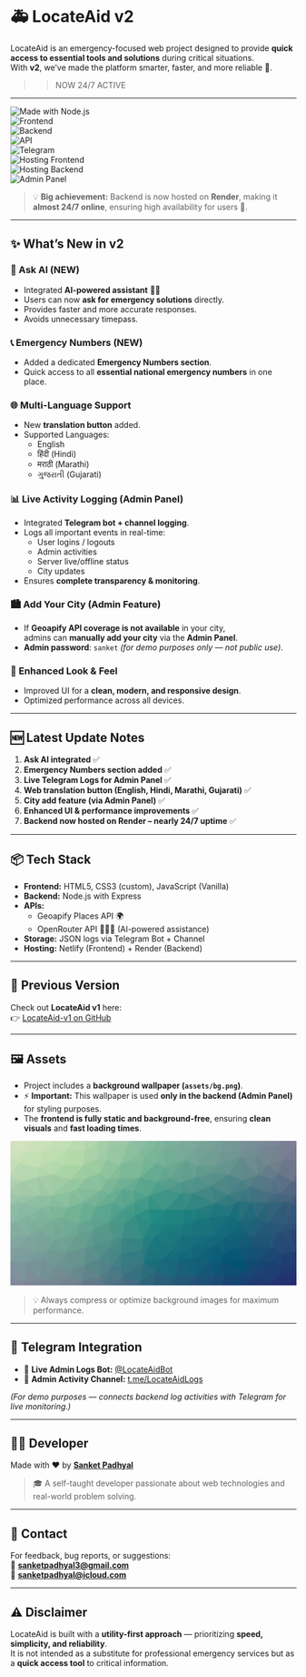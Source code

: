 # 🚑 LocateAid v2  

LocateAid is an emergency-focused web project designed to provide **quick access to essential tools and solutions** during critical situations.  
With **v2**, we’ve made the platform smarter, faster, and more reliable 🚀.  
>> NOW 24/7 ACTIVE
---

![Made with Node.js](https://img.shields.io/badge/Made%20with-Node.js-green?style=flat&logo=node.js)  
![Frontend](https://img.shields.io/badge/Frontend-HTML%2C%20TailwindCSS%2C%20CSS3%2C%20JS-blue?style=flat)  
![Backend](https://img.shields.io/badge/Backend-Express%20%7C%20JSON-orange?style=flat&logo=node.js)  
![API](https://img.shields.io/badge/API-Geoapify%20Places%20API-purple?style=flat)  
![Telegram](https://img.shields.io/badge/Telegram-Bot%20%26%20Channel-0088cc?style=flat&logo=telegram)  
![Hosting Frontend](https://img.shields.io/badge/Hosted%20on-Netlify-brightgreen?style=flat&logo=netlify)  
![Hosting Backend](https://img.shields.io/badge/Backend-Render-lightblue?style=flat&logo=render)  
![Admin Panel](https://img.shields.io/badge/Admin%20Panel-Enabled-red?style=flat)  

> 💡 **Big achievement:** Backend is now hosted on **Render**, making it **almost 24/7 online**, ensuring high availability for users 🚀.

---

## ✨ What’s New in v2  

### 📢 Ask AI (NEW)  
- Integrated **AI-powered assistant** 👩‍⚕️  
- Users can now **ask for emergency solutions** directly.  
- Provides faster and more accurate responses.  
- Avoids unnecessary timepass.  

### 📞 Emergency Numbers (NEW)  
- Added a dedicated **Emergency Numbers section**.  
- Quick access to all **essential national emergency numbers** in one place.  

### 🌐 Multi-Language Support  
- New **translation button** added.  
- Supported Languages:  
  - English  
  - हिंदी (Hindi)  
  - मराठी (Marathi)  
  - ગુજરાતી (Gujarati)  

### 📊 Live Activity Logging (Admin Panel)  
- Integrated **Telegram bot + channel logging**.  
- Logs all important events in real-time:  
  - User logins / logouts  
  - Admin activities  
  - Server live/offline status  
  - City updates  
- Ensures **complete transparency & monitoring**.  

### 🏙️ Add Your City (Admin Feature)  
- If **Geoapify API coverage is not available** in your city,  
  admins can **manually add your city** via the **Admin Panel**.  
- **Admin password**: `sanket` *(for demo purposes only — not public use)*.  

### 🎨 Enhanced Look & Feel  
- Improved UI for a **clean, modern, and responsive design**.  
- Optimized performance across all devices.  

---

## 🆕 Latest Update Notes  
1. **Ask AI integrated** ✅  
2. **Emergency Numbers section added** ✅  
3. **Live Telegram Logs for Admin Panel** ✅  
4. **Web translation button (English, Hindi, Marathi, Gujarati)** ✅  
5. **City add feature (via Admin Panel)** ✅  
6. **Enhanced UI & performance improvements** ✅  
7. **Backend now hosted on Render – nearly 24/7 uptime** ✅  

---

## 📦 Tech Stack  

- **Frontend:** HTML5, CSS3 (custom), JavaScript (Vanilla)  
- **Backend:** Node.js with Express  
- **APIs:**  
  - Geoapify Places API 🌍  
  - OpenRouter API 👩🏻‍⚕️ (AI-powered assistance)  
- **Storage:** JSON logs via Telegram Bot + Channel  
- **Hosting:** Netlify (Frontend) + Render (Backend)  

---

## 🔗 Previous Version  
Check out **LocateAid v1** here:  
👉 [LocateAid-v1 on GitHub](https://github.com/sanketpadhyal/LocateAid)  

---

## 🖼️ Assets  

- Project includes a **background wallpaper (`assets/bg.png`)**.  
- ⚡ **Important:** This wallpaper is used **only in the backend (Admin Panel)** for styling purposes.  
- The **frontend is fully static and background-free**, ensuring **clean visuals** and **fast loading times**.  

![Background Image](assets/bg.jpg)  

> 💡 Always compress or optimize background images for maximum performance.  

---

## 🔗 Telegram Integration  

- 📡 **Live Admin Logs Bot:** [@LocateAidBot](@usbkevri3859vek_bot)  
- 📢 **Admin Activity Channel:** [t.me/LocateAidLogs](https://t.me/+PEiFm7hsGL81MmU9)  

*(For demo purposes — connects backend log activities with Telegram for live monitoring.)*  

---

## 👨‍💻 Developer  

Made with ❤️ by [**Sanket Padhyal**](https://github.com/sanketpadhyal)  
> 🎓 A self-taught developer passionate about web technologies and real-world problem solving.  

---

## 📩 Contact  

For feedback, bug reports, or suggestions:  
📧 **sanketpadhyal3@gmail.com**  
📧 **sanketpadhyal@icloud.com**  

---

## ⚠️ Disclaimer  

LocateAid is built with a **utility-first approach** — prioritizing **speed, simplicity, and reliability**.  
It is not intended as a substitute for professional emergency services but as a **quick access tool** to critical information.  


